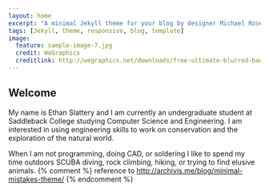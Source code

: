 ```yaml
---
layout: home
excerpt: "A minimal Jekyll theme for your blog by designer Michael Rose."
tags: [Jekyll, theme, responsive, blog, template]
image:
  feature: sample-image-7.jpg
  credit: WeGraphics
  creditlink: http://wegraphics.net/downloads/free-ultimate-blurred-background-pack/
---
```


## Welcome
My name is Ethan Slattery and I am currently an undergraduate student at Saddleback College studying Computer Science and Engineering. I am interested in using engineering skills to work on conservation and the exploration of the natural world.

When I am not programming, doing CAD, or soldering I like to spend my time outdoors SCUBA diving, rock climbing, hiking, or trying to find elusive animals.
{% comment %} 
    reference to http://archivis.me/blog/minimal-mistakes-theme/
{% endcomment %}
